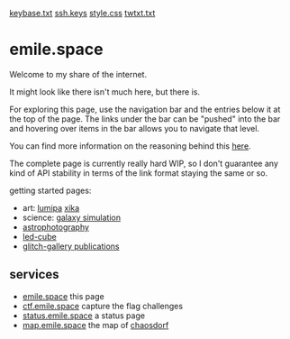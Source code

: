 

<a href="keybase.txt">keybase.txt</a> <a href="ssh.keys">ssh.keys</a> <a href="style.css">style.css</a> <a href="twtxt.txt">twtxt.txt</a>
# emile.space

Welcome to my share of the internet.

It might look like there isn't much here, but there is.

For exploring this page, use the navigation bar and the entries below it at the top of the page. The links under the bar can be "pushed" into the bar and hovering over items in the bar allows you to navigate that level.

You can find more information on the reasoning behind this <a href="/blog/2021/12-26-relaunch/">here</a>.

The complete page is currently really hard WIP, so I don't guarantee any kind of API stability in terms of the link format staying the same or so.

getting started pages:

- art: <a href="/projects/lumipa">lumipa</a> <a href="/projects/xika">xika</a>
- science: <a href="/projects/jufo/2019-galaxy-simulation/">galaxy simulation</a>
- <a href="/projects/astrophotography/">astrophotography</a>
- <a href="/projects/led-cube/">led-cube</a>
- <a href="/publications/2018/glitch-gallery/">glitch-gallery publications</a>

## services

- <a href="https://emile.space">emile.space</a> this page
- <a href="https://ctf.emile.space">ctf.emile.space</a> capture the flag challenges
- <a href="https://status.emile.space">status.emile.space</a> a status page
- <a href="https://map.emile.space">map.emile.space</a> the map of <a href="/projects/chaosdorf">chaosdorf</a>
